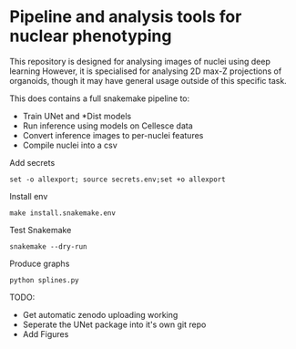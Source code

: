 # Pipeline and analysis tools for nuclear phenotyping

This repository is designed for analysing images of nuclei using deep learning
However, it is specialised for analysing 2D max-Z projections of organoids, though it may have general usage outside of this specific task.

This does contains a full snakemake pipeline to:

- Train UNet and *Dist models
- Run inference using models on Cellesce data
- Convert inference images to per-nuclei features
- Compile nuclei into a csv

Add secrets
    
    set -o allexport; source secrets.env;set +o allexport

Install env

    make install.snakemake.env

Test Snakemake

    snakemake --dry-run

Produce graphs

    python splines.py

TODO:

- Get automatic zenodo uploading working
- Seperate the UNet package into it's own git repo
- Add Figures
